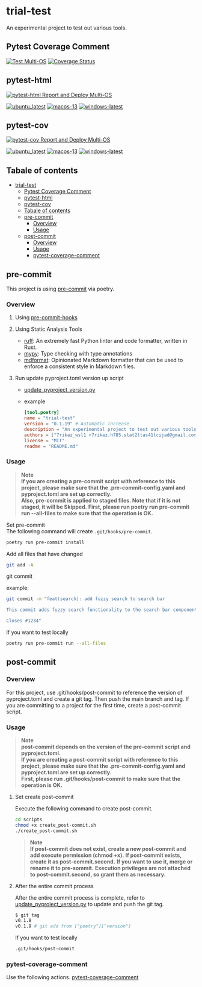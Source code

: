 # trial-test

An experimental project to test out various tools.

## Pytest Coverage Comment

[![Test Multi-OS](https://github.com/7rikazhexde/trial-test/actions/workflows/test_multi_os.yml/badge.svg)](https://github.com/7rikazhexde/trial-test/actions/workflows/test_multi_os.yml) [![Coverage Status](https://img.shields.io/badge/Coverage-check%20here-blue.svg)](https://github.com/7rikazhexde/trial-test/tree/coverage)

## pytest-html

[![pytest-html Report and Deploy Multi-OS](https://github.com/7rikazhexde/trial-test/actions/workflows/test_pytest-cov-report_deploy_multi_os.yml/badge.svg)](https://github.com/7rikazhexde/trial-test/actions/workflows/test_pytest-cov-report_deploy_multi_os.yml)

[![ubuntu_latest](https://img.shields.io/badge/ubuntu_latest-url-brightgreen)](https://7rikazhexde.github.io/trial-test/pytest-html-report_ubuntu-latest/report_page.html) [![macos-13](https://img.shields.io/badge/macos_13-url-ff69b4)](https://7rikazhexde.github.io/trial-test/pytest-html-report_macos-13/report_page.html) [![windows-latest](https://img.shields.io/badge/windows_latest-url-blue)](https://7rikazhexde.github.io/trial-test/pytest-html-report_windows-latest/report_page.html)

## pytest-cov

[![pytest-cov Report and Deploy Multi-OS](https://github.com/7rikazhexde/trial-test/actions/workflows/test_pytest-html-report_deploy_multi_os.yml/badge.svg)](https://github.com/7rikazhexde/trial-test/actions/workflows/test_pytest-html-report_deploy_multi_os.yml)

[![ubuntu_latest](https://img.shields.io/badge/ubuntu_latest-url-brightgreen)](https://7rikazhexde.github.io/trial-test/pytest-cov-report_ubuntu-latest/index.html) [![macos-13](https://img.shields.io/badge/macos_13-url-ff69b4)](https://7rikazhexde.github.io/trial-test/pytest-cov-report_macos-13/index.html) [![windows-latest](https://img.shields.io/badge/windows_latest-url-blue)](https://7rikazhexde.github.io/trial-test/pytest-cov-report_windows-latest/index.html)

## Tabale of contents

- [trial-test](#trial-test)
  - [Pytest Coverage Comment](#pytest-coverage-comment)
  - [pytest-html](#pytest-html)
  - [pytest-cov](#pytest-cov)
  - [Tabale of contents](#tabale-of-contents)
  - [pre-commit](#pre-commit)
    - [Overview](#overview)
    - [Usage](#usage)
  - [post-commit](#post-commit)
    - [Overview](#overview-1)
    - [Usage](#usage-1)
    - [pytest-coverage-comment](#pytest-coverage-comment-1)

## pre-commit

This project is using [pre-commit](https://github.com/pre-commit/pre-commit) via poetry.

### Overview

1. Using [pre-commit-hooks](https://github.com/pre-commit/pre-commit-hooks)

1. Using Static Analysis Tools

   - [ruff](https://pypi.org/project/ruff/): An extremely fast Python linter and code formatter, written in Rust.
   - [mypy](https://pypi.org/project/mypy/): Type checking with type annotations
   - [mdformat](https://pypi.org/project/mdformat/): Opinionated Markdown formatter that can be used to enforce a consistent style in Markdown files.

1. Run update pyproject.toml version up script

   - [update_pyproject_version.py](ci/update_pyproject_version.py)

   - example

     ```toml
     [tool.poetry]
     name = "trial-test"
     version = "0.1.19" # Automatic increase
     description = "An experimental project to test out various tools."
     authors = ["7rikaz_wsl1 <7rikaz.h785.stat2ltas41lcijad@gmail.com>"]
     license = "MIT"
     readme = "README.md"
     ```

### Usage

> **Note**\
> **If you are creating a pre-commit script with reference to this project, please make sure that the .pre-commit-config.yaml and pyproject.toml are set up correctly.**\
> **Also, pre-commit is applied to staged files. Note that if it is not staged, it will be Skipped.**
> **First, please run poetry run pre-commit run --all-files to make sure that the operation is OK.**

Set pre-commit\
The following command will create `.git/hooks/pre-commit`.

```bash
poetry run pre-commit install
```

Add all files that have changed

```bash
git add -A
```

git commit

example:

```bash
git commit -m "feat(search): add fuzzy search to search bar

This commit adds fuzzy search functionality to the search bar component. Fuzzy search allows users to find search results even if they make spelling mistakes or typos. This feature will enhance the user experience and make it easier to find what they are looking for.

Closes #1234"
```

If you want to test locally

```bash
poetry run pre-commit run --all-files
```

## post-commit

### Overview

For this project, use .git/hooks/post-commit to reference the version of pyproject.toml and create a git tag. Then push the main branch and tag.
If you are committing to a project for the first time, create a post-commit script.

### Usage

> **Note**\
> **post-commit depends on the version of the pre-commit script and pyproject.toml.**\
> **If you are creating a post-commit script with reference to this project, please make sure that the .pre-commit-config.yaml and pyproject.toml are set up correctly.**\
> **First, please run .git/hooks/post-commit to make sure that the operation is OK.**

1. Set create post-commit

   Execute the following command to create post-commit.

   ```bash
   cd scripts
   chmod +x create_post-commit.sh
   ./create_post-commit.sh
   ```

   > **Note**\
   > **If post-commit does not exist, create a new post-commit and add execute permission (chmod +x).**
   > **If post-commit exists, create it as post-commit.second.**
   > **If you want to use it, merge or rename it to pre-sommit.**
   > **Execution privileges are not attached to post-commit.second, so grant them as necessary.**

1. After the entire commit process

   After the entire commit process is complete, refer to [update_pyproject_version.py](ci/update_pyproject_version.py) to update and push the git tag.

   ```bash
   $ git tag
   v0.1.8
   v0.1.9 # git add from ["poetry"]["version"]
   ```

   If you want to test locally

   ```bash
   .git/hooks/post-commit
   ```

### pytest-coverage-comment

Use the following actions.
[pytest-coverage-comment](https://github.com/MishaKav/pytest-coverage-comment#example-usage)
